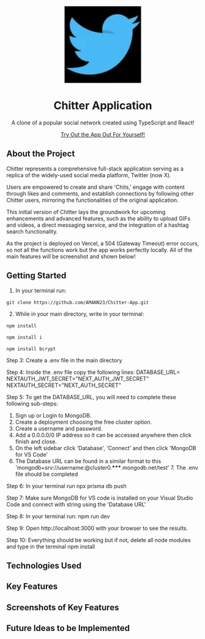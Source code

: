 <div align="center">
  <a href="https://github.com/AMANN23/Chitter-App">
   <img src="public/ChitterLogo.png" width="200" height="200">
  </a>

  <h1 align="center">Chitter Application</h1>
  <p>A clone of a popular social network created using TypeScript and React!</p>
  <p align="center">
  <a href="https://chitter-application.vercel.app/">Try Out the App Out For Yourself!</a>
  </p>
</div>

## About the Project

Chitter represents a comprehensive full-stack application serving as a replica of the widely-used social media platform, Twitter (now X).

Users are empowered to create and share 'Chits,' engage with content through likes and comments, and establish connections by following other Chitter users, mirroring the functionalities of the original application.

This initial version of Chitter lays the groundwork for upcoming enhancements and advanced features, such as the ability to upload GIFs and videos, a direct messaging service, and the integration of a hashtag search functionality.

As the project is deployed on Vercel, a 504 (Gateway Timeout) error occurs, so not all the functions work but the app works perfectly locally. All of the main features will be screenshot and shown below!

## Getting Started

1. In your terminal run:

```
git clone https://github.com/AMANN23/Chitter-App.git
```

2. While in your main directory, write in your terminal:

```
npm install
```

```
npm install i
```

```
npm install bcrypt
```

Step 3: Create a .env file in the main directory

Step 4: Inside the .env file copy the following lines:
DATABASE_URL=
NEXTAUTH_JWT_SECRET="NEXT_AUTH_JWT_SECRET"
NEXTAUTH_SECRET="NEXT_AUTH_SECRET"

Step 5: To get the DATABASE_URL, you will need to complete these following sub-steps:

1. Sign up or Login to MongoDB.
2. Create a deployment choosing the free cluster option.
3. Create a username and password.
4. Add a 0.0.0.0/0 IP address so it can be accessed anywhere then click finish and close.
5. On the left sidebar click 'Database', 'Connect' and then click 'MongoDB for VS Code'
6. The Database URL can be found in a similar format to this 'mongodb+srv://username:<password>@cluster0.**\*\*\***.mongodb.net/test' 7. The .env file should be completed

Step 6: In your terminal run npx prisma db push

Step 7: Make sure MongoDB for VS code is installed on your Visual Studio Code and connect with string using the 'Database URL'

Step 8: In your terminal run: npm run dev

Step 9: Open http://localhost:3000 with your browser to see the results.

Step 10: Everything should be working but if not, delete all node modules and type in the terminal npm install

## Technologies Used

## Key Features

## Screenshots of Key Features

## Future Ideas to be Implemented
